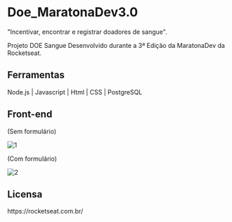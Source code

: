 # Doe_MaratonaDev3.0
"Incentivar, encontrar e registrar doadores de sangue".

Projeto DOE Sangue Desenvolvido durante a 3ª Edição da MaratonaDev da Rocketseat.

<h2>Ferramentas</h2>
Node.js | Javascript | Html | CSS | PostgreSQL 

<h2>Front-end</h2>

(Sem formulário)

![1](https://user-images.githubusercontent.com/61991179/78097106-c3d2d000-73b1-11ea-892e-25c3b198945f.PNG)

(Com formulário)

![2](https://user-images.githubusercontent.com/61991179/78097172-ee248d80-73b1-11ea-8d7c-f121577962d6.PNG)

<h2>Licensa</h2>
https://rocketseat.com.br/
